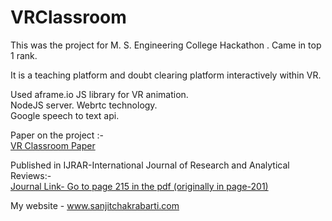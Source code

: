 # VRClassroom

This was the project for M. S. Engineering College Hackathon . Came in top 1 rank.


It is a teaching platform and doubt clearing platform interactively within VR.  

Used aframe.io JS library for VR animation.  
NodeJS server. 
Webrtc technology.  
Google speech to text api. 

Paper on the project :-  
[VR Classroom Paper](https://github.com/sanjitchak/VRClassroom/blob/master/VR%20Classroom.pdf)  

Published in IJRAR-International Journal of Research and Analytical Reviews:-  
[Journal Link- Go to page 215 in the pdf (originally in page-201)](http://ijrar.com/uploads/conference/ijrar_46.pdf)  
    
My website - www.sanjitchakrabarti.com
